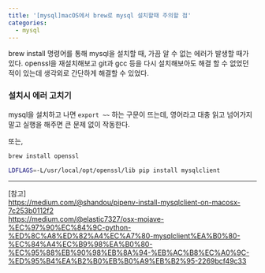 ```yaml
---
title: '[mysql]macOS에서 brew로 mysql 설치할때 주의할 점'
categories:
  - mysql
---
```


brew install 명령어를 통해 mysql을 설치할 때, 가끔 알 수 없는 에러가 발생할 때가 있다. openssl을 재설치해보고 git과 gcc 등을 다시 설치해보아도 해결 할 수 없었던 적이 있는데 생각외로 간단하게 해결할 수 있었다.

### 설치시 에러 고치기

mysql을 설치하고 나면 ```export ~~``` 하는 구문이 뜨는데, 영어라고 대충 읽고 넘어가지 말고 실행을 해주면 큰 문제 없이 작동한다.

또는,

```sh
brew install openssl

LDFLAGS=-L/usr/local/opt/openssl/lib pip install mysqlclient
```

---  
[참고]  
https://medium.com/@shandou/pipenv-install-mysqlclient-on-macosx-7c253b0112f2  
https://medium.com/@elastic7327/osx-mojave-%EC%97%90%EC%84%9C-python-%ED%8C%A8%ED%82%A4%EC%A7%80-mysqlclient%EA%B0%80-%EC%84%A4%EC%B9%98%EA%B0%80-%EC%95%88%EB%90%98%EB%8A%94-%EB%AC%B8%EC%A0%9C-%ED%95%B4%EA%B2%B0%EB%B0%A9%EB%B2%95-2269bcf49c33